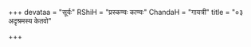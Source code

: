 +++
devataa = "सूर्यः"
RShiH = "प्रस्कण्वः काण्वः"
ChandaH = "गायत्री"
title = "०३ अदृश्रमस्य केतवो"

+++
